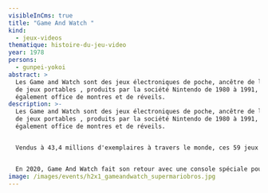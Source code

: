 ```yaml
---
visibleInCms: true
title: "Game And Watch "
kind:
  - jeux-videos
thematique: histoire-du-jeu-video
year: 1978
persons:
  - gunpei-yokoi
abstract: >
  Les Game and Watch sont des jeux électroniques de poche, ancêtre de la console
  de jeux portables , produits par la société Nintendo de 1980 à 1991, ils font
  également office de montres et de réveils.
description: >-
  Les Game and Watch sont des jeux électroniques de poche, ancêtre de la console
  de jeux portables , produits par la société Nintendo de 1980 à 1991, ils font
  également office de montres et de réveils.


  Vendus à 43,4 millions d'exemplaires à travers le monde, ces 59 jeux représentent l'un des plus gros succès de la firme de Kyōto.


  En 2020, Game And Watch fait son retour avec une console spéciale pour les 35 ans de la série Super Mario Bros. En 2021, Nintendo réitère l'opération pour les 35 ans de la série The Legend of Zelda.
image: /images/events/h2x1_gameandwatch_supermariobros.jpg
---
```

